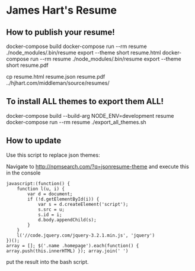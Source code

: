# James Hart's Resume

## How to publish your resume!


docker-compose build
docker-compose run --rm resume ./node_modules/.bin/resume export --theme short resume.html
docker-compose run --rm resume ./node_modules/.bin/resume export --theme short resume.pdf

cp resume.html resume.json resume.pdf ../hjhart.com/middleman/source/resumes/

## To install ALL themes to export them ALL!

docker-compose build --build-arg NODE_ENV=development resume
docker-compose run --rm resume ./export_all_themes.sh

## How to update

Use this script to replace json themes:

Navigate to http://npmsearch.com/?q=jsonresume-theme and execute this in the console

```
javascript:(function() {
    function l(u, i) {
        var d = document;
        if (!d.getElementById(i)) {
            var s = d.createElement('script');
            s.src = u;
            s.id = i;
            d.body.appendChild(s);
        }
    }
    l('//code.jquery.com/jquery-3.2.1.min.js', 'jquery')
})();
array = []; $('.name .homepage').each(function() { array.push(this.innerHTML) }); array.join(' ')
```
put the result into the bash script.
